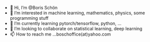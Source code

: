 - 👋 Hi, I’m @Boris Schön 
- 👀 I’m interested in machine learning, mathematics, physics, some programming stuff
- 🌱 I’m currently learning pytorch/tensorflow, python, ...
- 💞️ I’m looking to collaborate on statistical learning, deep learning
- 📫 How to reach me ...boschoffice(at)yahoo.com

<!---
BorScho/BorScho is a ✨ special ✨ repository because its `README.md` (this file) appears on your GitHub profile.
You can click the Preview link to take a look at your changes.
--->
